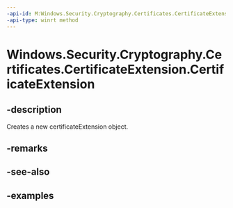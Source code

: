 ```yaml
---
-api-id: M:Windows.Security.Cryptography.Certificates.CertificateExtension.#ctor
-api-type: winrt method
---
```


<!-- Method syntax.
public CertificateExtension.CertificateExtension()
-->

# Windows.Security.Cryptography.Certificates.CertificateExtension.CertificateExtension


## -description

Creates a new certificateExtension object.

## -remarks

## -see-also

## -examples

